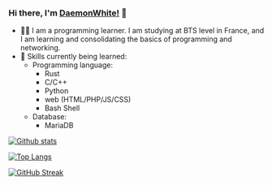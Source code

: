 <!--
**DaemonWhite/DaemonWhite** is a ✨ _special_ ✨ repository because its `README.md` (this file) appears on your GitHub profile.

Here are some ideas to get you started:

- 🔭 I’m currently working on ...
- 🌱 I’m currently learning ...
- 👯 I’m looking to collaborate on ...
- 🤔 I’m looking for help with ...
- 💬 Ask me about ...
- 📫 How to reach me: ...
- 😄 Pronouns: ...
- ⚡ Fun fact: ...
-->

### Hi there, I'm [DaemonWhite!](https://github.com/daemonwhite) :wave:
- 👩🏻  I am a programming learner. I am studying at BTS level in France, and I am learning and consolidating the basics of programming and networking.
- :blue_book: Skills currently being learned:
    - Programming language:
        - Rust
        - C/C++
        - Python
        - web (HTML/PHP/JS/CSS)
        - Bash Shell
    -  Database:
        - MariaDB
      
[![Github stats](https://github-readme-stats.vercel.app/api?username=daemonwhite&count_private=true&show_icons=true&&&include_all_commits=true&&icon_color=00ff84&&bg_color=20,0971be,811198&title_color=fff&text_color=fff)](https://github.com/daemonwhite/)

[![Top Langs](https://github-readme-stats.vercel.app/api/top-langs/?username=daemonwhite&layout=donut&langs_count=10&bg_color=20,0971be,811198&title_color=fff&text_color=fff&hide=qmake,meson,hack)](https://github.com/daemonwhite/)

[![GitHub Streak](https://streak-stats.demolab.com?user=DaemonWhite&theme=tokyonight&locale=fr&date_format=j%20M%5B%20Y%5D&background=45%2C0971BE%2C811198)](https://github.com/daemonwhite/)
